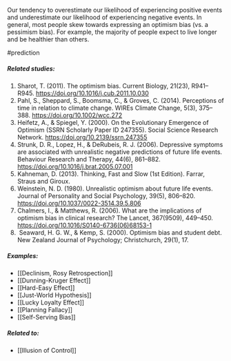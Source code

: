Our tendency to overestimate our likelihood of experiencing positive events and underestimate our likelihood of experiencing negative events. In general, most people skew towards expressing an optimism bias (vs. a pessimism bias). For example, the majority of people expect to live longer and be healthier than others.

#prediction 

##### Related studies: 

1. Sharot, T. (2011). The optimism bias. Current Biology, 21(23), R941–R945. https://doi.org/10.1016/j.cub.2011.10.030
4. Pahl, S., Sheppard, S., Boomsma, C., & Groves, C. (2014). Perceptions of time in relation to climate change. WIREs Climate Change, 5(3), 375–388. https://doi.org/10.1002/wcc.272
6. Heifetz, A., & Spiegel, Y. (2000). On the Evolutionary Emergence of Optimism (SSRN Scholarly Paper ID 247355). Social Science Research Network. https://doi.org/10.2139/ssrn.247355
7. Strunk, D. R., Lopez, H., & DeRubeis, R. J. (2006). Depressive symptoms are associated with unrealistic negative predictions of future life events. Behaviour Research and Therapy, 44(6), 861–882. https://doi.org/10.1016/j.brat.2005.07.001
10. Kahneman, D. (2013). Thinking, Fast and Slow (1st Edition). Farrar, Straus and Giroux.
11. Weinstein, N. D. (1980). Unrealistic optimism about future life events. Journal of Personality and Social Psychology, 39(5), 806–820. https://doi.org/10.1037/0022-3514.39.5.806
12. Chalmers, I., & Matthews, R. (2006). What are the implications of optimism bias in clinical research? The Lancet, 367(9509), 449–450. https://doi.org/10.1016/S0140-6736(06)68153-1
14.  Seaward, H. G. W., & Kemp, S. (2000). Optimism bias and student debt. New Zealand Journal of Psychology; Christchurch, 29(1), 17.

##### Examples:

- [[Declinism, Rosy Retrospection]] 
- [[Dunning-Kruger Effect]] 
- [[Hard-Easy Effect]]
- [[Just-World Hypothesis]] 
- [[Lucky Loyalty Effect]] 
- [[Planning Fallacy]] 
- [[Self-Serving Bias]] 

##### Related to: 

- [[Illusion of Control]]